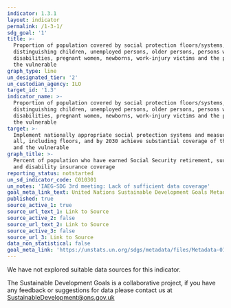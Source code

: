 ```yaml
---
indicator: 1.3.1
layout: indicator
permalink: /1-3-1/
sdg_goal: '1'
title: >-
  Proportion of population covered by social protection floors/systems, by sex,
  distinguishing children, unemployed persons, older persons, persons with
  disabilities, pregnant women, newborns, work-injury victims and the poor and
  the vulnerable
graph_type: line
un_designated_tier: '2'
un_custodian_agency: ILO
target_id: '1.3'
indicator_name: >-
  Proportion of population covered by social protection floors/systems, by sex,
  distinguishing children, unemployed persons, older persons, persons with
  disabilities, pregnant women, newborns, work-injury victims and the poor and
  the vulnerable
target: >-
  Implement nationally appropriate social protection systems and measures for
  all, including floors, and by 2030 achieve substantial coverage of the poor
  and the vulnerable
graph_title: >-
  Percent of population who have earned Social Security retirement, survivors
  and disability insurance coverage
reporting_status: notstarted
un_sd_indicator_code: C010301
un_notes: 'IAEG-SDG 3rd meeting: Lack of sufficient data coverage'
goal_meta_link_text: United Nations Sustainable Development Goals Metadata (pdf 894kB)
published: true
source_active_1: true
source_url_text_1: Link to Source
source_active_2: false
source_url_text_2: Link to Source
source_active_3: false
source_url_3: Link to Source
data_non_statistical: false
goal_meta_link: 'https://unstats.un.org/sdgs/metadata/files/Metadata-01-03-01a.pdf'
---
```


We have not explored suitable data sources for this indicator. 

The Sustainable Development Goals is a collaborative project, if you have any feedback or suggestions for data please contact us at <SustainableDevelopment@ons.gov.uk>
